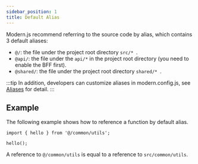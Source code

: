 ```yaml
---
sidebar_position: 1
title: Default Alias
---
```


Modern.js recommend referring to the source code by alias, which contains 3 default aliases:
- `@/`: the file under the project root directory `src/* `.
- `@api/`: the file under the `api/*` in the project root directory (you need to enable the BFF first).
- `@shared/`: the file under the project root directory `shared/* `.

:::tip
In addition, developers can customize aliases in modern.config.js, see [Aliases](/docs/configure/app/source/alias) for detail.
:::


## Example

The following example shows how to reference a function by default alias.

```tsx
import { hello } from '@/common/utils';

hello();

```
A reference to `@/common/utils` is equal to a reference to `src/common/utils`.
